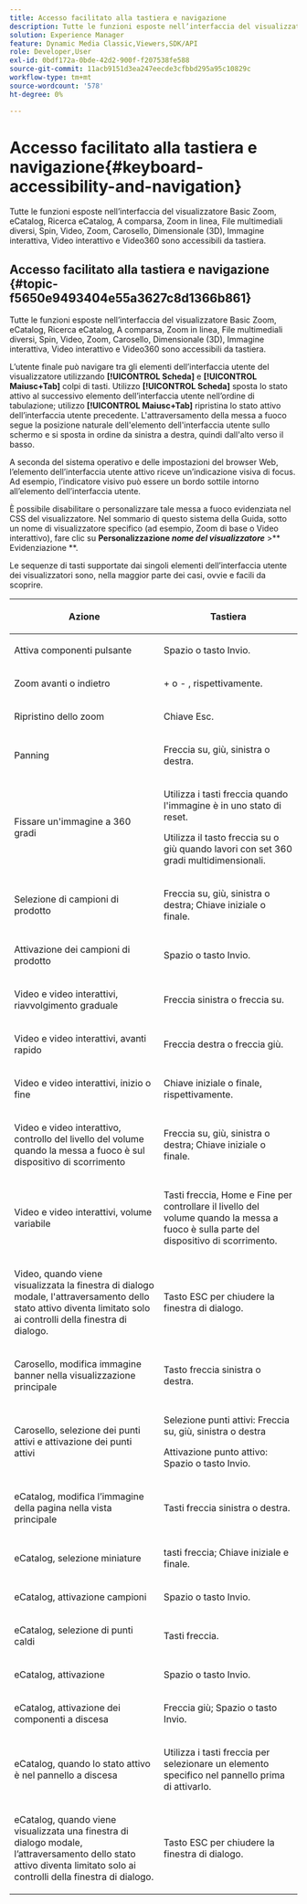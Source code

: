 ```yaml
---
title: Accesso facilitato alla tastiera e navigazione
description: Tutte le funzioni esposte nell’interfaccia del visualizzatore Basic Zoom, eCatalog, Ricerca eCatalog, A comparsa, Zoom in linea, File multimediali diversi, Spin, Video, Zoom, Dimensionale (3D), Carosello, Immagine interattiva, Video interattivo e Video360 sono accessibili da tastiera.
solution: Experience Manager
feature: Dynamic Media Classic,Viewers,SDK/API
role: Developer,User
exl-id: 0bdf172a-0bde-42d2-900f-f207538fe588
source-git-commit: 11acb9151d3ea247eecde3cfbbd295a95c10829c
workflow-type: tm+mt
source-wordcount: '578'
ht-degree: 0%

---
```


# Accesso facilitato alla tastiera e navigazione{#keyboard-accessibility-and-navigation}

Tutte le funzioni esposte nell’interfaccia del visualizzatore Basic Zoom, eCatalog, Ricerca eCatalog, A comparsa, Zoom in linea, File multimediali diversi, Spin, Video, Zoom, Carosello, Dimensionale (3D), Immagine interattiva, Video interattivo e Video360 sono accessibili da tastiera.

<!-- Updated June 1, 2020 from https://wiki.corp.adobe.com/pages/viewpage.action?spaceKey=scene7qa&title=s7Viewers%2C+S7SDK%2C+S7OnDemand+Release+Notes - Contact is Sasha -->

## Accesso facilitato alla tastiera e navigazione {#topic-f5650e9493404e55a3627c8d1366b861}

Tutte le funzioni esposte nell’interfaccia del visualizzatore Basic Zoom, eCatalog, Ricerca eCatalog, A comparsa, Zoom in linea, File multimediali diversi, Spin, Video, Zoom, Carosello, Dimensionale (3D), Immagine interattiva, Video interattivo e Video360 sono accessibili da tastiera.

L’utente finale può navigare tra gli elementi dell’interfaccia utente del visualizzatore utilizzando **[!UICONTROL Scheda]** e **[!UICONTROL Maiusc+Tab]** colpi di tasti. Utilizzo **[!UICONTROL Scheda]** sposta lo stato attivo al successivo elemento dell’interfaccia utente nell’ordine di tabulazione; utilizzo **[!UICONTROL Maiusc+Tab]** ripristina lo stato attivo dell’interfaccia utente precedente. L&#39;attraversamento della messa a fuoco segue la posizione naturale dell&#39;elemento dell&#39;interfaccia utente sullo schermo e si sposta in ordine da sinistra a destra, quindi dall&#39;alto verso il basso.

A seconda del sistema operativo e delle impostazioni del browser Web, l’elemento dell’interfaccia utente attivo riceve un’indicazione visiva di focus. Ad esempio, l’indicatore visivo può essere un bordo sottile intorno all’elemento dell’interfaccia utente.

È possibile disabilitare o personalizzare tale messa a fuoco evidenziata nel CSS del visualizzatore. Nel sommario di questo sistema della Guida, sotto un nome di visualizzatore specifico (ad esempio, Zoom di base o Video interattivo), fare clic su **Personalizzazione *nome del visualizzatore*** >** Evidenziazione **.

Le sequenze di tasti supportate dai singoli elementi dell’interfaccia utente dei visualizzatori sono, nella maggior parte dei casi, ovvie e facili da scoprire.

<table id="table_8C49100412224324BF1DBF7FDFDCCBF8"> 
 <thead> 
  <tr> 
   <th colname="col1" class="entry"> <p>Azione </p> </th> 
   <th colname="col2" class="entry"> <p>Tastiera </p> </th> 
  </tr> 
 </thead>
 <tbody> 
  <tr> 
   <td colname="col1"> <p>Attiva componenti pulsante </p> </td> 
   <td colname="col2"> <p>Spazio o tasto Invio. </p> </td> 
  </tr> 
  <tr> 
   <td colname="col1"> <p>Zoom avanti o indietro </p> </td> 
   <td colname="col2"> <p> <span class="uicontrol"> + </span> o <span class="uicontrol"> - </span>, rispettivamente. </p> </td> 
  </tr> 
  <tr> 
   <td colname="col1"> <p>Ripristino dello zoom </p> </td> 
   <td colname="col2"> <p>Chiave Esc. </p> </td> 
  </tr> 
  <tr> 
   <td colname="col1"> <p>Panning </p> </td> 
   <td colname="col2"> <p>Freccia su, giù, sinistra o destra. </p> </td> 
  </tr> 
  <tr> 
   <td colname="col1"> <p>Fissare un'immagine a 360 gradi </p> </td> 
   <td colname="col2"> <p>Utilizza i tasti freccia quando l'immagine è in uno stato di reset. </p> <p>Utilizza il tasto freccia su o giù quando lavori con set 360 gradi multidimensionali. </p> </td> 
  </tr> 
  <tr> 
   <td colname="col1"> <p>Selezione di campioni di prodotto </p> </td> 
   <td colname="col2"> <p>Freccia su, giù, sinistra o destra; Chiave iniziale o finale. </p> </td> 
  </tr> 
  <tr> 
   <td colname="col1"> <p>Attivazione dei campioni di prodotto </p> </td> 
   <td colname="col2"> <p>Spazio o tasto Invio. </p> </td> 
  </tr> 
  <tr> 
   <td colname="col1"> <p>Video e video interattivi, riavvolgimento graduale </p> </td> 
   <td colname="col2"> <p>Freccia sinistra o freccia su. </p> </td> 
  </tr> 
  <tr> 
   <td colname="col1"> <p>Video e video interattivi, avanti rapido </p> </td> 
   <td colname="col2"> <p>Freccia destra o freccia giù. </p> </td> 
  </tr> 
  <tr> 
   <td colname="col1"> <p>Video e video interattivi, inizio o fine </p> </td> 
   <td colname="col2"> <p>Chiave iniziale o finale, rispettivamente. </p> </td> 
  </tr> 
  <tr> 
   <td colname="col1"> <p>Video e video interattivo, controllo del livello del volume quando la messa a fuoco è sul dispositivo di scorrimento </p> </td> 
   <td colname="col2"> <p>Freccia su, giù, sinistra o destra; Chiave iniziale o finale. </p> </td> 
  </tr> 
  <tr> 
   <td colname="col1"> <p>Video e video interattivi, volume variabile </p> </td> 
   <td colname="col2"> <p>Tasti freccia, Home e Fine per controllare il livello del volume quando la messa a fuoco è sulla parte del dispositivo di scorrimento. </p> </td> 
  </tr> 
  <tr> 
   <td colname="col1"> <p>Video, quando viene visualizzata la finestra di dialogo modale, l'attraversamento dello stato attivo diventa limitato solo ai controlli della finestra di dialogo. </p> </td> 
   <td colname="col2"> <p>Tasto ESC per chiudere la finestra di dialogo. </p> </td> 
  </tr> 
  <tr> 
   <td colname="col1"> <p>Carosello, modifica immagine banner nella visualizzazione principale </p> </td> 
   <td colname="col2"> <p>Tasto freccia sinistra o destra. </p> </td> 
  </tr> 
  <tr> 
   <td colname="col1"> <p>Carosello, selezione dei punti attivi e attivazione dei punti attivi </p> </td> 
   <td colname="col2"> <p>Selezione punti attivi: Freccia su, giù, sinistra o destra </p> <p>Attivazione punto attivo: Spazio o tasto Invio. </p> </td> 
  </tr> 
  <tr> 
   <td colname="col1"> <p>eCatalog, modifica l’immagine della pagina nella vista principale </p> </td> 
   <td colname="col2"> <p> Tasti freccia sinistra o destra. </p> </td> 
  </tr> 
  <tr> 
   <td colname="col1"> <p>eCatalog, selezione miniature </p> </td> 
   <td colname="col2"> <p>tasti freccia; Chiave iniziale e finale. </p> </td> 
  </tr> 
  <tr> 
   <td colname="col1"> <p>eCatalog, attivazione campioni </p> </td> 
   <td colname="col2"> <p>Spazio o tasto Invio. </p> </td> 
  </tr> 
  <tr> 
   <td colname="col1"> <p>eCatalog, selezione di punti caldi </p> </td> 
   <td colname="col2"> <p>Tasti freccia. </p> </td> 
  </tr> 
  <tr> 
   <td colname="col1"> <p>eCatalog, attivazione </p> </td> 
   <td colname="col2"> <p>Spazio o tasto Invio. </p> </td> 
  </tr> 
  <tr> 
   <td colname="col1"> <p>eCatalog, attivazione dei componenti a discesa </p> </td> 
   <td colname="col2"> <p> Freccia giù; Spazio o tasto Invio. </p> </td> 
  </tr> 
  <tr> 
   <td colname="col1"> <p>eCatalog, quando lo stato attivo è nel pannello a discesa </p> </td> 
   <td colname="col2"> <p>Utilizza i tasti freccia per selezionare un elemento specifico nel pannello prima di attivarlo. </p> </td> 
  </tr> 
  <tr> 
   <td colname="col1"> <p>eCatalog, quando viene visualizzata una finestra di dialogo modale, l’attraversamento dello stato attivo diventa limitato solo ai controlli della finestra di dialogo. </p> </td> 
   <td colname="col2"> <p>Tasto ESC per chiudere la finestra di dialogo. </p> </td> 
  </tr> 
 </tbody> 
</table>
